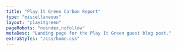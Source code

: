 ```yaml
---
title: "Play It Green Carbon Report"
type: "miscellaneous"
layout: "playitgreen"
pageRobots: "noindex,nofollow"
metaDesc: "Landing page for the Play It Green guest blog post."
extraStyles: "/css/home.css"
---
```

